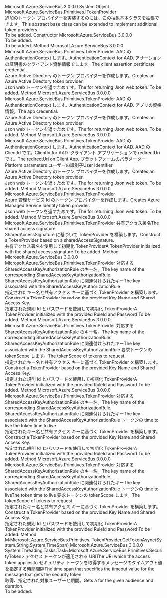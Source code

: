 <Type Name="TokenProvider" FullName="Microsoft.Azure.ServiceBus.Primitives.TokenProvider">
  <TypeSignature Language="C#" Value="public abstract class TokenProvider : Microsoft.Azure.ServiceBus.Primitives.ITokenProvider" />
  <TypeSignature Language="ILAsm" Value=".class public auto ansi abstract beforefieldinit TokenProvider extends System.Object implements class Microsoft.Azure.ServiceBus.Primitives.ITokenProvider" />
  <TypeSignature Language="DocId" Value="T:Microsoft.Azure.ServiceBus.Primitives.TokenProvider" />
  <TypeSignature Language="VB.NET" Value="Public MustInherit Class TokenProvider&#xA;Implements ITokenProvider" />
  <TypeSignature Language="F#" Value="type TokenProvider = class&#xA;    interface ITokenProvider" />
  <AssemblyInfo>
    <AssemblyName>Microsoft.Azure.ServiceBus</AssemblyName>
    <AssemblyVersion>3.0.0.0</AssemblyVersion>
  </AssemblyInfo>
  <Base>
    <BaseTypeName>System.Object</BaseTypeName>
  </Base>
  <Interfaces>
    <Interface>
      <InterfaceName>Microsoft.Azure.ServiceBus.Primitives.ITokenProvider</InterfaceName>
    </Interface>
  </Interfaces>
  <Docs>
    <summary>
            <span data-ttu-id="eb511-101">追加のトークン プロバイダーを実装するのには、この抽象基本クラスを拡張できます。</span><span class="sxs-lookup"><span data-stu-id="eb511-101">This abstract base class can be extended to implement additional token providers.</span></span>
            </summary>
    <remarks>To be added.</remarks>
  </Docs>
  <Members>
    <Member MemberName=".ctor">
      <MemberSignature Language="C#" Value="protected TokenProvider ();" />
      <MemberSignature Language="ILAsm" Value=".method familyhidebysig specialname rtspecialname instance void .ctor() cil managed" />
      <MemberSignature Language="DocId" Value="M:Microsoft.Azure.ServiceBus.Primitives.TokenProvider.#ctor" />
      <MemberSignature Language="VB.NET" Value="Protected Sub New ()" />
      <MemberType>Constructor</MemberType>
      <AssemblyInfo>
        <AssemblyName>Microsoft.Azure.ServiceBus</AssemblyName>
        <AssemblyVersion>3.0.0.0</AssemblyVersion>
      </AssemblyInfo>
      <Parameters />
      <Docs>
        <summary>To be added.</summary>
        <remarks>To be added.</remarks>
      </Docs>
    </Member>
    <Member MemberName="CreateAadTokenProvider">
      <MemberSignature Language="C#" Value="public static Microsoft.Azure.ServiceBus.Primitives.TokenProvider CreateAadTokenProvider (Microsoft.IdentityModel.Clients.ActiveDirectory.AuthenticationContext authContext, Microsoft.IdentityModel.Clients.ActiveDirectory.ClientAssertionCertificate clientAssertionCertificate);" />
      <MemberSignature Language="ILAsm" Value=".method public static hidebysig class Microsoft.Azure.ServiceBus.Primitives.TokenProvider CreateAadTokenProvider(class Microsoft.IdentityModel.Clients.ActiveDirectory.AuthenticationContext authContext, class Microsoft.IdentityModel.Clients.ActiveDirectory.ClientAssertionCertificate clientAssertionCertificate) cil managed" />
      <MemberSignature Language="DocId" Value="M:Microsoft.Azure.ServiceBus.Primitives.TokenProvider.CreateAadTokenProvider(Microsoft.IdentityModel.Clients.ActiveDirectory.AuthenticationContext,Microsoft.IdentityModel.Clients.ActiveDirectory.ClientAssertionCertificate)" />
      <MemberSignature Language="F#" Value="static member CreateAadTokenProvider : Microsoft.IdentityModel.Clients.ActiveDirectory.AuthenticationContext * Microsoft.IdentityModel.Clients.ActiveDirectory.ClientAssertionCertificate -&gt; Microsoft.Azure.ServiceBus.Primitives.TokenProvider" Usage="Microsoft.Azure.ServiceBus.Primitives.TokenProvider.CreateAadTokenProvider (authContext, clientAssertionCertificate)" />
      <MemberType>Method</MemberType>
      <AssemblyInfo>
        <AssemblyName>Microsoft.Azure.ServiceBus</AssemblyName>
        <AssemblyVersion>3.0.0.0</AssemblyVersion>
      </AssemblyInfo>
      <ReturnValue>
        <ReturnType>Microsoft.Azure.ServiceBus.Primitives.TokenProvider</ReturnType>
      </ReturnValue>
      <Parameters>
        <Parameter Name="authContext" Type="Microsoft.IdentityModel.Clients.ActiveDirectory.AuthenticationContext" />
        <Parameter Name="clientAssertionCertificate" Type="Microsoft.IdentityModel.Clients.ActiveDirectory.ClientAssertionCertificate" />
      </Parameters>
      <Docs>
        <param name="authContext"><span data-ttu-id="eb511-102">AAD の AuthenticationContext します。</span><span class="sxs-lookup"><span data-stu-id="eb511-102">AuthenticationContext for AAD.</span></span></param>
        <param name="clientAssertionCertificate"><span data-ttu-id="eb511-103">アサーションの証明書のクライアント資格情報でします。</span><span class="sxs-lookup"><span data-stu-id="eb511-103">The client assertion certificate credential.</span></span></param>
        <summary><span data-ttu-id="eb511-104">Azure Active Directory のトークン プロバイダーを作成します。</span><span class="sxs-lookup"><span data-stu-id="eb511-104">Creates an Azure Active Directory token provider.</span></span></summary>
        <returns><span data-ttu-id="eb511-105"><see cref="T:Microsoft.Azure.ServiceBus.Primitives.TokenProvider" /> Json web トークンを返すためです。</span><span class="sxs-lookup"><span data-stu-id="eb511-105">The <see cref="T:Microsoft.Azure.ServiceBus.Primitives.TokenProvider" /> for returning Json web token.</span></span></returns>
        <remarks>To be added.</remarks>
      </Docs>
    </Member>
    <Member MemberName="CreateAadTokenProvider">
      <MemberSignature Language="C#" Value="public static Microsoft.Azure.ServiceBus.Primitives.TokenProvider CreateAadTokenProvider (Microsoft.IdentityModel.Clients.ActiveDirectory.AuthenticationContext authContext, Microsoft.IdentityModel.Clients.ActiveDirectory.ClientCredential clientCredential);" />
      <MemberSignature Language="ILAsm" Value=".method public static hidebysig class Microsoft.Azure.ServiceBus.Primitives.TokenProvider CreateAadTokenProvider(class Microsoft.IdentityModel.Clients.ActiveDirectory.AuthenticationContext authContext, class Microsoft.IdentityModel.Clients.ActiveDirectory.ClientCredential clientCredential) cil managed" />
      <MemberSignature Language="DocId" Value="M:Microsoft.Azure.ServiceBus.Primitives.TokenProvider.CreateAadTokenProvider(Microsoft.IdentityModel.Clients.ActiveDirectory.AuthenticationContext,Microsoft.IdentityModel.Clients.ActiveDirectory.ClientCredential)" />
      <MemberSignature Language="F#" Value="static member CreateAadTokenProvider : Microsoft.IdentityModel.Clients.ActiveDirectory.AuthenticationContext * Microsoft.IdentityModel.Clients.ActiveDirectory.ClientCredential -&gt; Microsoft.Azure.ServiceBus.Primitives.TokenProvider" Usage="Microsoft.Azure.ServiceBus.Primitives.TokenProvider.CreateAadTokenProvider (authContext, clientCredential)" />
      <MemberType>Method</MemberType>
      <AssemblyInfo>
        <AssemblyName>Microsoft.Azure.ServiceBus</AssemblyName>
        <AssemblyVersion>3.0.0.0</AssemblyVersion>
      </AssemblyInfo>
      <ReturnValue>
        <ReturnType>Microsoft.Azure.ServiceBus.Primitives.TokenProvider</ReturnType>
      </ReturnValue>
      <Parameters>
        <Parameter Name="authContext" Type="Microsoft.IdentityModel.Clients.ActiveDirectory.AuthenticationContext" />
        <Parameter Name="clientCredential" Type="Microsoft.IdentityModel.Clients.ActiveDirectory.ClientCredential" />
      </Parameters>
      <Docs>
        <param name="authContext"><span data-ttu-id="eb511-106">AAD の AuthenticationContext します。</span><span class="sxs-lookup"><span data-stu-id="eb511-106">AuthenticationContext for AAD.</span></span></param>
        <param name="clientCredential"><span data-ttu-id="eb511-107">アプリの資格情報。</span><span class="sxs-lookup"><span data-stu-id="eb511-107">The app credential.</span></span></param>
        <summary><span data-ttu-id="eb511-108">Azure Active Directory のトークン プロバイダーを作成します。</span><span class="sxs-lookup"><span data-stu-id="eb511-108">Creates an Azure Active Directory token provider.</span></span></summary>
        <returns><span data-ttu-id="eb511-109"><see cref="T:Microsoft.Azure.ServiceBus.Primitives.TokenProvider" /> Json web トークンを返すためです。</span><span class="sxs-lookup"><span data-stu-id="eb511-109">The <see cref="T:Microsoft.Azure.ServiceBus.Primitives.TokenProvider" /> for returning Json web token.</span></span></returns>
        <remarks>To be added.</remarks>
      </Docs>
    </Member>
    <Member MemberName="CreateAadTokenProvider">
      <MemberSignature Language="C#" Value="public static Microsoft.Azure.ServiceBus.Primitives.TokenProvider CreateAadTokenProvider (Microsoft.IdentityModel.Clients.ActiveDirectory.AuthenticationContext authContext, string clientId, Uri redirectUri, Microsoft.IdentityModel.Clients.ActiveDirectory.IPlatformParameters platformParameters, Microsoft.IdentityModel.Clients.ActiveDirectory.UserIdentifier userIdentifier = null);" />
      <MemberSignature Language="ILAsm" Value=".method public static hidebysig class Microsoft.Azure.ServiceBus.Primitives.TokenProvider CreateAadTokenProvider(class Microsoft.IdentityModel.Clients.ActiveDirectory.AuthenticationContext authContext, string clientId, class System.Uri redirectUri, class Microsoft.IdentityModel.Clients.ActiveDirectory.IPlatformParameters platformParameters, class Microsoft.IdentityModel.Clients.ActiveDirectory.UserIdentifier userIdentifier) cil managed" />
      <MemberSignature Language="DocId" Value="M:Microsoft.Azure.ServiceBus.Primitives.TokenProvider.CreateAadTokenProvider(Microsoft.IdentityModel.Clients.ActiveDirectory.AuthenticationContext,System.String,System.Uri,Microsoft.IdentityModel.Clients.ActiveDirectory.IPlatformParameters,Microsoft.IdentityModel.Clients.ActiveDirectory.UserIdentifier)" />
      <MemberSignature Language="F#" Value="static member CreateAadTokenProvider : Microsoft.IdentityModel.Clients.ActiveDirectory.AuthenticationContext * string * Uri * Microsoft.IdentityModel.Clients.ActiveDirectory.IPlatformParameters * Microsoft.IdentityModel.Clients.ActiveDirectory.UserIdentifier -&gt; Microsoft.Azure.ServiceBus.Primitives.TokenProvider" Usage="Microsoft.Azure.ServiceBus.Primitives.TokenProvider.CreateAadTokenProvider (authContext, clientId, redirectUri, platformParameters, userIdentifier)" />
      <MemberType>Method</MemberType>
      <AssemblyInfo>
        <AssemblyName>Microsoft.Azure.ServiceBus</AssemblyName>
        <AssemblyVersion>3.0.0.0</AssemblyVersion>
      </AssemblyInfo>
      <ReturnValue>
        <ReturnType>Microsoft.Azure.ServiceBus.Primitives.TokenProvider</ReturnType>
      </ReturnValue>
      <Parameters>
        <Parameter Name="authContext" Type="Microsoft.IdentityModel.Clients.ActiveDirectory.AuthenticationContext" />
        <Parameter Name="clientId" Type="System.String" />
        <Parameter Name="redirectUri" Type="System.Uri" />
        <Parameter Name="platformParameters" Type="Microsoft.IdentityModel.Clients.ActiveDirectory.IPlatformParameters" />
        <Parameter Name="userIdentifier" Type="Microsoft.IdentityModel.Clients.ActiveDirectory.UserIdentifier" />
      </Parameters>
      <Docs>
        <param name="authContext"><span data-ttu-id="eb511-110">AAD の AuthenticationContext します。</span><span class="sxs-lookup"><span data-stu-id="eb511-110">AuthenticationContext for AAD.</span></span></param>
        <param name="clientId"><span data-ttu-id="eb511-111">AAD の ClientId です。</span><span class="sxs-lookup"><span data-stu-id="eb511-111">ClientId for AAD.</span></span></param>
        <param name="redirectUri"><span data-ttu-id="eb511-112">クライアント アプリケーションで redirectUri です。</span><span class="sxs-lookup"><span data-stu-id="eb511-112">The redirectUri on Client App.</span></span></param>
        <param name="platformParameters"><span data-ttu-id="eb511-113">プラットフォームのパラメーター</span><span class="sxs-lookup"><span data-stu-id="eb511-113">Platform parameters</span></span></param>
        <param name="userIdentifier"><span data-ttu-id="eb511-114">ユーザーの識別子</span><span class="sxs-lookup"><span data-stu-id="eb511-114">User Identifier</span></span></param>
        <summary><span data-ttu-id="eb511-115">Azure Active Directory のトークン プロバイダーを作成します。</span><span class="sxs-lookup"><span data-stu-id="eb511-115">Creates an Azure Active Directory token provider.</span></span></summary>
        <returns><span data-ttu-id="eb511-116"><see cref="T:Microsoft.Azure.ServiceBus.Primitives.TokenProvider" /> Json web トークンを返すためです。</span><span class="sxs-lookup"><span data-stu-id="eb511-116">The <see cref="T:Microsoft.Azure.ServiceBus.Primitives.TokenProvider" /> for returning Json web token.</span></span></returns>
        <remarks>To be added.</remarks>
      </Docs>
    </Member>
    <Member MemberName="CreateManagedServiceIdentityTokenProvider">
      <MemberSignature Language="C#" Value="public static Microsoft.Azure.ServiceBus.Primitives.TokenProvider CreateManagedServiceIdentityTokenProvider ();" />
      <MemberSignature Language="ILAsm" Value=".method public static hidebysig class Microsoft.Azure.ServiceBus.Primitives.TokenProvider CreateManagedServiceIdentityTokenProvider() cil managed" />
      <MemberSignature Language="DocId" Value="M:Microsoft.Azure.ServiceBus.Primitives.TokenProvider.CreateManagedServiceIdentityTokenProvider" />
      <MemberSignature Language="VB.NET" Value="Public Shared Function CreateManagedServiceIdentityTokenProvider () As TokenProvider" />
      <MemberSignature Language="F#" Value="static member CreateManagedServiceIdentityTokenProvider : unit -&gt; Microsoft.Azure.ServiceBus.Primitives.TokenProvider" Usage="Microsoft.Azure.ServiceBus.Primitives.TokenProvider.CreateManagedServiceIdentityTokenProvider " />
      <MemberType>Method</MemberType>
      <AssemblyInfo>
        <AssemblyName>Microsoft.Azure.ServiceBus</AssemblyName>
        <AssemblyVersion>3.0.0.0</AssemblyVersion>
      </AssemblyInfo>
      <ReturnValue>
        <ReturnType>Microsoft.Azure.ServiceBus.Primitives.TokenProvider</ReturnType>
      </ReturnValue>
      <Parameters />
      <Docs>
        <summary><span data-ttu-id="eb511-117">Azure 管理サービス Id のトークン プロバイダーを作成します。</span><span class="sxs-lookup"><span data-stu-id="eb511-117">Creates Azure Managed Service Identity token provider.</span></span></summary>
        <returns><span data-ttu-id="eb511-118"><see cref="T:Microsoft.Azure.ServiceBus.Primitives.TokenProvider" /> Json web トークンを返すためです。</span><span class="sxs-lookup"><span data-stu-id="eb511-118">The <see cref="T:Microsoft.Azure.ServiceBus.Primitives.TokenProvider" /> for returning Json web token.</span></span></returns>
        <remarks>To be added.</remarks>
      </Docs>
    </Member>
    <Member MemberName="CreateSharedAccessSignatureTokenProvider">
      <MemberSignature Language="C#" Value="public static Microsoft.Azure.ServiceBus.Primitives.TokenProvider CreateSharedAccessSignatureTokenProvider (string sharedAccessSignature);" />
      <MemberSignature Language="ILAsm" Value=".method public static hidebysig class Microsoft.Azure.ServiceBus.Primitives.TokenProvider CreateSharedAccessSignatureTokenProvider(string sharedAccessSignature) cil managed" />
      <MemberSignature Language="DocId" Value="M:Microsoft.Azure.ServiceBus.Primitives.TokenProvider.CreateSharedAccessSignatureTokenProvider(System.String)" />
      <MemberSignature Language="VB.NET" Value="Public Shared Function CreateSharedAccessSignatureTokenProvider (sharedAccessSignature As String) As TokenProvider" />
      <MemberSignature Language="F#" Value="static member CreateSharedAccessSignatureTokenProvider : string -&gt; Microsoft.Azure.ServiceBus.Primitives.TokenProvider" Usage="Microsoft.Azure.ServiceBus.Primitives.TokenProvider.CreateSharedAccessSignatureTokenProvider sharedAccessSignature" />
      <MemberType>Method</MemberType>
      <AssemblyInfo>
        <AssemblyName>Microsoft.Azure.ServiceBus</AssemblyName>
        <AssemblyVersion>3.0.0.0</AssemblyVersion>
      </AssemblyInfo>
      <ReturnValue>
        <ReturnType>Microsoft.Azure.ServiceBus.Primitives.TokenProvider</ReturnType>
      </ReturnValue>
      <Parameters>
        <Parameter Name="sharedAccessSignature" Type="System.String" />
      </Parameters>
      <Docs>
        <param name="sharedAccessSignature"><span data-ttu-id="eb511-119">共有アクセス署名</span><span class="sxs-lookup"><span data-stu-id="eb511-119">The shared access signature</span></span></param>
        <summary>
            <span data-ttu-id="eb511-120">SharedAccessSignature に基づいて TokenProvider を構築します。</span><span class="sxs-lookup"><span data-stu-id="eb511-120">Construct a TokenProvider based on a sharedAccessSignature.</span></span>
            </summary>
        <returns><span data-ttu-id="eb511-121">共有アクセス署名を使用して初期化 TokenProvider</span><span class="sxs-lookup"><span data-stu-id="eb511-121">A TokenProvider initialized with the shared access signature</span></span></returns>
        <remarks>To be added.</remarks>
      </Docs>
    </Member>
    <Member MemberName="CreateSharedAccessSignatureTokenProvider">
      <MemberSignature Language="C#" Value="public static Microsoft.Azure.ServiceBus.Primitives.TokenProvider CreateSharedAccessSignatureTokenProvider (string keyName, string sharedAccessKey);" />
      <MemberSignature Language="ILAsm" Value=".method public static hidebysig class Microsoft.Azure.ServiceBus.Primitives.TokenProvider CreateSharedAccessSignatureTokenProvider(string keyName, string sharedAccessKey) cil managed" />
      <MemberSignature Language="DocId" Value="M:Microsoft.Azure.ServiceBus.Primitives.TokenProvider.CreateSharedAccessSignatureTokenProvider(System.String,System.String)" />
      <MemberSignature Language="VB.NET" Value="Public Shared Function CreateSharedAccessSignatureTokenProvider (keyName As String, sharedAccessKey As String) As TokenProvider" />
      <MemberSignature Language="F#" Value="static member CreateSharedAccessSignatureTokenProvider : string * string -&gt; Microsoft.Azure.ServiceBus.Primitives.TokenProvider" Usage="Microsoft.Azure.ServiceBus.Primitives.TokenProvider.CreateSharedAccessSignatureTokenProvider (keyName, sharedAccessKey)" />
      <MemberType>Method</MemberType>
      <AssemblyInfo>
        <AssemblyName>Microsoft.Azure.ServiceBus</AssemblyName>
        <AssemblyVersion>3.0.0.0</AssemblyVersion>
      </AssemblyInfo>
      <ReturnValue>
        <ReturnType>Microsoft.Azure.ServiceBus.Primitives.TokenProvider</ReturnType>
      </ReturnValue>
      <Parameters>
        <Parameter Name="keyName" Type="System.String" />
        <Parameter Name="sharedAccessKey" Type="System.String" />
      </Parameters>
      <Docs>
        <param name="keyName"><span data-ttu-id="eb511-122">対応する SharedAccessKeyAuthorizationRule のキー名。</span><span class="sxs-lookup"><span data-stu-id="eb511-122">The key name of the corresponding SharedAccessKeyAuthorizationRule.</span></span></param>
        <param name="sharedAccessKey"><span data-ttu-id="eb511-123">SharedAccessKeyAuthorizationRule に関連付けられたキー</span><span class="sxs-lookup"><span data-stu-id="eb511-123">The key associated with the SharedAccessKeyAuthorizationRule</span></span></param>
        <summary>
            <span data-ttu-id="eb511-124">指定されたキー名と共有アクセス キーに基づく TokenProvider を構築します。</span><span class="sxs-lookup"><span data-stu-id="eb511-124">Construct a TokenProvider based on the provided Key Name and Shared Access Key.</span></span>
            </summary>
        <returns><span data-ttu-id="eb511-125">指定された規則 Id とパスワードを使用して初期化 TokenProvider</span><span class="sxs-lookup"><span data-stu-id="eb511-125">A TokenProvider initialized with the provided RuleId and Password</span></span></returns>
        <remarks>To be added.</remarks>
      </Docs>
    </Member>
    <Member MemberName="CreateSharedAccessSignatureTokenProvider">
      <MemberSignature Language="C#" Value="public static Microsoft.Azure.ServiceBus.Primitives.TokenProvider CreateSharedAccessSignatureTokenProvider (string keyName, string sharedAccessKey, Microsoft.Azure.ServiceBus.Primitives.TokenScope tokenScope);" />
      <MemberSignature Language="ILAsm" Value=".method public static hidebysig class Microsoft.Azure.ServiceBus.Primitives.TokenProvider CreateSharedAccessSignatureTokenProvider(string keyName, string sharedAccessKey, valuetype Microsoft.Azure.ServiceBus.Primitives.TokenScope tokenScope) cil managed" />
      <MemberSignature Language="DocId" Value="M:Microsoft.Azure.ServiceBus.Primitives.TokenProvider.CreateSharedAccessSignatureTokenProvider(System.String,System.String,Microsoft.Azure.ServiceBus.Primitives.TokenScope)" />
      <MemberSignature Language="F#" Value="static member CreateSharedAccessSignatureTokenProvider : string * string * Microsoft.Azure.ServiceBus.Primitives.TokenScope -&gt; Microsoft.Azure.ServiceBus.Primitives.TokenProvider" Usage="Microsoft.Azure.ServiceBus.Primitives.TokenProvider.CreateSharedAccessSignatureTokenProvider (keyName, sharedAccessKey, tokenScope)" />
      <MemberType>Method</MemberType>
      <AssemblyInfo>
        <AssemblyName>Microsoft.Azure.ServiceBus</AssemblyName>
        <AssemblyVersion>3.0.0.0</AssemblyVersion>
      </AssemblyInfo>
      <ReturnValue>
        <ReturnType>Microsoft.Azure.ServiceBus.Primitives.TokenProvider</ReturnType>
      </ReturnValue>
      <Parameters>
        <Parameter Name="keyName" Type="System.String" />
        <Parameter Name="sharedAccessKey" Type="System.String" />
        <Parameter Name="tokenScope" Type="Microsoft.Azure.ServiceBus.Primitives.TokenScope" />
      </Parameters>
      <Docs>
        <param name="keyName"><span data-ttu-id="eb511-126">対応する SharedAccessKeyAuthorizationRule のキー名。</span><span class="sxs-lookup"><span data-stu-id="eb511-126">The key name of the corresponding SharedAccessKeyAuthorizationRule.</span></span></param>
        <param name="sharedAccessKey"><span data-ttu-id="eb511-127">SharedAccessKeyAuthorizationRule に関連付けられたキー</span><span class="sxs-lookup"><span data-stu-id="eb511-127">The key associated with the SharedAccessKeyAuthorizationRule</span></span></param>
        <param name="tokenScope"><span data-ttu-id="eb511-128">要求トークンの tokenScope します。</span><span class="sxs-lookup"><span data-stu-id="eb511-128">The tokenScope of tokens to request.</span></span></param>
        <summary>
            <span data-ttu-id="eb511-129">指定されたキー名と共有アクセス キーに基づく TokenProvider を構築します。</span><span class="sxs-lookup"><span data-stu-id="eb511-129">Construct a TokenProvider based on the provided Key Name and Shared Access Key.</span></span>
            </summary>
        <returns><span data-ttu-id="eb511-130">指定された規則 Id とパスワードを使用して初期化 TokenProvider</span><span class="sxs-lookup"><span data-stu-id="eb511-130">A TokenProvider initialized with the provided RuleId and Password</span></span></returns>
        <remarks>To be added.</remarks>
      </Docs>
    </Member>
    <Member MemberName="CreateSharedAccessSignatureTokenProvider">
      <MemberSignature Language="C#" Value="public static Microsoft.Azure.ServiceBus.Primitives.TokenProvider CreateSharedAccessSignatureTokenProvider (string keyName, string sharedAccessKey, TimeSpan tokenTimeToLive);" />
      <MemberSignature Language="ILAsm" Value=".method public static hidebysig class Microsoft.Azure.ServiceBus.Primitives.TokenProvider CreateSharedAccessSignatureTokenProvider(string keyName, string sharedAccessKey, valuetype System.TimeSpan tokenTimeToLive) cil managed" />
      <MemberSignature Language="DocId" Value="M:Microsoft.Azure.ServiceBus.Primitives.TokenProvider.CreateSharedAccessSignatureTokenProvider(System.String,System.String,System.TimeSpan)" />
      <MemberSignature Language="VB.NET" Value="Public Shared Function CreateSharedAccessSignatureTokenProvider (keyName As String, sharedAccessKey As String, tokenTimeToLive As TimeSpan) As TokenProvider" />
      <MemberSignature Language="F#" Value="static member CreateSharedAccessSignatureTokenProvider : string * string * TimeSpan -&gt; Microsoft.Azure.ServiceBus.Primitives.TokenProvider" Usage="Microsoft.Azure.ServiceBus.Primitives.TokenProvider.CreateSharedAccessSignatureTokenProvider (keyName, sharedAccessKey, tokenTimeToLive)" />
      <MemberType>Method</MemberType>
      <AssemblyInfo>
        <AssemblyName>Microsoft.Azure.ServiceBus</AssemblyName>
        <AssemblyVersion>3.0.0.0</AssemblyVersion>
      </AssemblyInfo>
      <ReturnValue>
        <ReturnType>Microsoft.Azure.ServiceBus.Primitives.TokenProvider</ReturnType>
      </ReturnValue>
      <Parameters>
        <Parameter Name="keyName" Type="System.String" />
        <Parameter Name="sharedAccessKey" Type="System.String" />
        <Parameter Name="tokenTimeToLive" Type="System.TimeSpan" />
      </Parameters>
      <Docs>
        <param name="keyName"><span data-ttu-id="eb511-131">対応する SharedAccessKeyAuthorizationRule のキー名。</span><span class="sxs-lookup"><span data-stu-id="eb511-131">The key name of the corresponding SharedAccessKeyAuthorizationRule.</span></span></param>
        <param name="sharedAccessKey"><span data-ttu-id="eb511-132">SharedAccessKeyAuthorizationRule に関連付けられたキー</span><span class="sxs-lookup"><span data-stu-id="eb511-132">The key associated with the SharedAccessKeyAuthorizationRule</span></span></param>
        <param name="tokenTimeToLive"><span data-ttu-id="eb511-133">トークンの time to live</span><span class="sxs-lookup"><span data-stu-id="eb511-133">The token time to live</span></span></param>
        <summary>
            <span data-ttu-id="eb511-134">指定されたキー名と共有アクセス キーに基づく TokenProvider を構築します。</span><span class="sxs-lookup"><span data-stu-id="eb511-134">Construct a TokenProvider based on the provided Key Name and Shared Access Key.</span></span>
            </summary>
        <returns><span data-ttu-id="eb511-135">指定された規則 Id とパスワードを使用して初期化 TokenProvider</span><span class="sxs-lookup"><span data-stu-id="eb511-135">A TokenProvider initialized with the provided RuleId and Password</span></span></returns>
        <remarks>To be added.</remarks>
      </Docs>
    </Member>
    <Member MemberName="CreateSharedAccessSignatureTokenProvider">
      <MemberSignature Language="C#" Value="public static Microsoft.Azure.ServiceBus.Primitives.TokenProvider CreateSharedAccessSignatureTokenProvider (string keyName, string sharedAccessKey, TimeSpan tokenTimeToLive, Microsoft.Azure.ServiceBus.Primitives.TokenScope tokenScope);" />
      <MemberSignature Language="ILAsm" Value=".method public static hidebysig class Microsoft.Azure.ServiceBus.Primitives.TokenProvider CreateSharedAccessSignatureTokenProvider(string keyName, string sharedAccessKey, valuetype System.TimeSpan tokenTimeToLive, valuetype Microsoft.Azure.ServiceBus.Primitives.TokenScope tokenScope) cil managed" />
      <MemberSignature Language="DocId" Value="M:Microsoft.Azure.ServiceBus.Primitives.TokenProvider.CreateSharedAccessSignatureTokenProvider(System.String,System.String,System.TimeSpan,Microsoft.Azure.ServiceBus.Primitives.TokenScope)" />
      <MemberSignature Language="F#" Value="static member CreateSharedAccessSignatureTokenProvider : string * string * TimeSpan * Microsoft.Azure.ServiceBus.Primitives.TokenScope -&gt; Microsoft.Azure.ServiceBus.Primitives.TokenProvider" Usage="Microsoft.Azure.ServiceBus.Primitives.TokenProvider.CreateSharedAccessSignatureTokenProvider (keyName, sharedAccessKey, tokenTimeToLive, tokenScope)" />
      <MemberType>Method</MemberType>
      <AssemblyInfo>
        <AssemblyName>Microsoft.Azure.ServiceBus</AssemblyName>
        <AssemblyVersion>3.0.0.0</AssemblyVersion>
      </AssemblyInfo>
      <ReturnValue>
        <ReturnType>Microsoft.Azure.ServiceBus.Primitives.TokenProvider</ReturnType>
      </ReturnValue>
      <Parameters>
        <Parameter Name="keyName" Type="System.String" />
        <Parameter Name="sharedAccessKey" Type="System.String" />
        <Parameter Name="tokenTimeToLive" Type="System.TimeSpan" />
        <Parameter Name="tokenScope" Type="Microsoft.Azure.ServiceBus.Primitives.TokenScope" />
      </Parameters>
      <Docs>
        <param name="keyName"><span data-ttu-id="eb511-136">対応する SharedAccessKeyAuthorizationRule のキー名。</span><span class="sxs-lookup"><span data-stu-id="eb511-136">The key name of the corresponding SharedAccessKeyAuthorizationRule.</span></span></param>
        <param name="sharedAccessKey"><span data-ttu-id="eb511-137">SharedAccessKeyAuthorizationRule に関連付けられたキー</span><span class="sxs-lookup"><span data-stu-id="eb511-137">The key associated with the SharedAccessKeyAuthorizationRule</span></span></param>
        <param name="tokenTimeToLive"><span data-ttu-id="eb511-138">トークンの time to live</span><span class="sxs-lookup"><span data-stu-id="eb511-138">The token time to live</span></span></param>
        <param name="tokenScope"><span data-ttu-id="eb511-139">要求トークンの tokenScope します。</span><span class="sxs-lookup"><span data-stu-id="eb511-139">The tokenScope of tokens to request.</span></span></param>
        <summary>
            <span data-ttu-id="eb511-140">指定されたキー名と共有アクセス キーに基づく TokenProvider を構築します。</span><span class="sxs-lookup"><span data-stu-id="eb511-140">Construct a TokenProvider based on the provided Key Name and Shared Access Key.</span></span>
            </summary>
        <returns><span data-ttu-id="eb511-141">指定された規則 Id とパスワードを使用して初期化 TokenProvider</span><span class="sxs-lookup"><span data-stu-id="eb511-141">A TokenProvider initialized with the provided RuleId and Password</span></span></returns>
        <remarks>To be added.</remarks>
      </Docs>
    </Member>
    <Member MemberName="GetTokenAsync">
      <MemberSignature Language="C#" Value="public abstract System.Threading.Tasks.Task&lt;Microsoft.Azure.ServiceBus.Primitives.SecurityToken&gt; GetTokenAsync (string appliesTo, TimeSpan timeout);" />
      <MemberSignature Language="ILAsm" Value=".method public hidebysig newslot virtual instance class System.Threading.Tasks.Task`1&lt;class Microsoft.Azure.ServiceBus.Primitives.SecurityToken&gt; GetTokenAsync(string appliesTo, valuetype System.TimeSpan timeout) cil managed" />
      <MemberSignature Language="DocId" Value="M:Microsoft.Azure.ServiceBus.Primitives.TokenProvider.GetTokenAsync(System.String,System.TimeSpan)" />
      <MemberSignature Language="VB.NET" Value="Public MustOverride Function GetTokenAsync (appliesTo As String, timeout As TimeSpan) As Task(Of SecurityToken)" />
      <MemberSignature Language="F#" Value="abstract member GetTokenAsync : string * TimeSpan -&gt; System.Threading.Tasks.Task&lt;Microsoft.Azure.ServiceBus.Primitives.SecurityToken&gt;" Usage="tokenProvider.GetTokenAsync (appliesTo, timeout)" />
      <MemberType>Method</MemberType>
      <Implements>
        <InterfaceMember>M:Microsoft.Azure.ServiceBus.Primitives.ITokenProvider.GetTokenAsync(System.String,System.TimeSpan)</InterfaceMember>
      </Implements>
      <AssemblyInfo>
        <AssemblyName>Microsoft.Azure.ServiceBus</AssemblyName>
        <AssemblyVersion>3.0.0.0</AssemblyVersion>
      </AssemblyInfo>
      <ReturnValue>
        <ReturnType>System.Threading.Tasks.Task&lt;Microsoft.Azure.ServiceBus.Primitives.SecurityToken&gt;</ReturnType>
      </ReturnValue>
      <Parameters>
        <Parameter Name="appliesTo" Type="System.String" />
        <Parameter Name="timeout" Type="System.TimeSpan" />
      </Parameters>
      <Docs>
        <param name="appliesTo"><span data-ttu-id="eb511-142">アクセス トークンが適用される URI</span><span class="sxs-lookup"><span data-stu-id="eb511-142">The URI which the access token applies to</span></span></param>
        <param name="timeout"><span data-ttu-id="eb511-143">セキュリティ トークンを取得するメッセージのタイムアウト値を指定する時間間隔</span><span class="sxs-lookup"><span data-stu-id="eb511-143">The time span that specifies the timeout value for the message that gets the security token</span></span></param>
        <summary>
            <span data-ttu-id="eb511-144">取得、<see cref="T:Microsoft.Azure.ServiceBus.Primitives.SecurityToken" />指定された対象ユーザーと期間。</span><span class="sxs-lookup"><span data-stu-id="eb511-144">Gets a <see cref="T:Microsoft.Azure.ServiceBus.Primitives.SecurityToken" /> for the given audience and duration.</span></span>
            </summary>
        <returns />
        <remarks>To be added.</remarks>
      </Docs>
    </Member>
  </Members>
</Type>